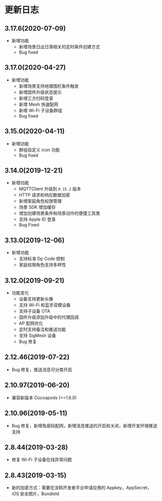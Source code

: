 # 更新日志

## 3.17.6(2020-07-09)

- 新增功能
  - 新增场景日出日落相关的定时条件创建方式
  - Bug fixed

## 3.17.0(2020-04-27)

- 新增功能
  - 新增场景支持地理围栏条件触发
  - 新增固件升级状态提示
  - 新增三方扫码登录
  - 新增 Mesh 快速配网
  - 新增 Wi-Fi 子设备群组
  - Bug fixed

## 3.15.0(2020-04-11)

- 新增功能
  - 群组自定义 icon 功能
  - Bug fixed

## 3.14.0(2019-12-21)

- 新增功能
  - MQTTClient 升级到 `0.15.2` 版本
  - HTTP 请求和响应数据加密
  - 新增家庭角色权限管理
  - 场景 SDK 增加缓存
  - 增加创建场景条件和场景动作的便捷工具类
  - 支持 Apple ID 登录
  - Bug Fixed

## 3.13.0(2019-12-06)

- 新增功能
  - 支持标准 Dp Code 控制
  - 家庭权限角色支持多样性

## 3.12.0(2019-09-21)

- 功能变化
  - 设备支持更新头像
  - 支持 Wi-Fi 和蓝牙双模设备
  - 支持子设备 OTA
  - 固件升级添加升级中的代理回调
  - AP 配网优化
  - 定时支持备注和推送功能
  - 支持 SigMesh 设备
  - Bug 修复

## 2.12.46(2019-07-22)

- Bug 修复，推送消息可分类开启

## 2.10.97(2019-06-20)

- 兼容新版本 Cocoapods (>=1.6.0)

## 2.10.96(2019-05-11)

- Bug 修复，新增免密码配网，新增消息推送的开启和关闭，新增开发环境推送支持

## 2.8.44(2019-03-28)

- 修复 Wi-Fi 子设备在线异常问题

## 2.8.43(2019-03-15)

- 新的加密方式：需要在涂鸦开发者平台申请应用的 Appkey，AppSecret，iOS 安全图片，BundleId

